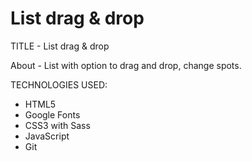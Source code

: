 # List drag & drop

TITLE - List drag & drop

About - List with option to drag and drop, change spots.

TECHNOLOGIES USED:

- HTML5
- Google Fonts
- CSS3 with Sass
- JavaScript
- Git
